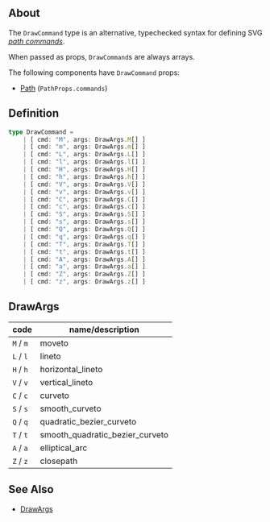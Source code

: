 ## About


The `DrawCommand` type is an alternative, typechecked syntax for defining SVG [*path commands*][path-data].

When passed as props, `DrawCommand`s are always arrays.

The following components have `DrawCommand` props:

- [Path](/components/Path) (`PathProps.commands`)


## Definition


```typescript
type DrawCommand =
    | [ cmd: "M", args: DrawArgs.M[] ]
    | [ cmd: "m", args: DrawArgs.m[] ]
    | [ cmd: "L", args: DrawArgs.L[] ]
    | [ cmd: "l", args: DrawArgs.l[] ]
    | [ cmd: "H", args: DrawArgs.H[] ]
    | [ cmd: "h", args: DrawArgs.h[] ]
    | [ cmd: "V", args: DrawArgs.V[] ]
    | [ cmd: "v", args: DrawArgs.v[] ]
    | [ cmd: "C", args: DrawArgs.C[] ]
    | [ cmd: "c", args: DrawArgs.c[] ]
    | [ cmd: "S", args: DrawArgs.S[] ]
    | [ cmd: "s", args: DrawArgs.s[] ]
    | [ cmd: "Q", args: DrawArgs.Q[] ]
    | [ cmd: "q", args: DrawArgs.q[] ]
    | [ cmd: "T", args: DrawArgs.T[] ]
    | [ cmd: "t", args: DrawArgs.t[] ]
    | [ cmd: "A", args: DrawArgs.A[] ]
    | [ cmd: "a", args: DrawArgs.a[] ]
    | [ cmd: "Z", args: DrawArgs.Z[] ]
    | [ cmd: "z", args: DrawArgs.z[] ]
```


## DrawArgs


|   code    |        name/description         |
| --------- | ------------------------------- |
| `M` / `m` | moveto                          |
| `L` / `l` | lineto                          |
| `H` / `h` | horizontal_lineto               |
| `V` / `v` | vertical_lineto                 |
| `C` / `c` | curveto                         |
| `S` / `s` | smooth_curveto                  |
| `Q` / `q` | quadratic_bezier_curveto        |
| `T` / `t` | smooth_quadratic_bezier_curveto |
| `A` / `a` | elliptical_arc                  |
| `Z` / `z` | closepath                       |

<!-- |          type          |   code    |        name/description         |
| ---------------------- | --------- | ------------------------------- |
| MoveTo                 | `M` / `m` | moveto                          |
| LineTo                 | `L` / `l` | lineto                          |
| LineTo                 | `H` / `h` | horizontal_lineto               |
| LineTo                 | `V` / `v` | vertical_lineto                 |
| Cubic Bézier Curve     | `C` / `c` | curveto                         |
| Cubic Bézier Curve     | `S` / `s` | smooth_curveto                  |
| Quadratic Bézier Curve | `Q` / `q` | quadratic_bezier_curveto        |
| Quadratic Bézier Curve | `T` / `t` | smooth_quadratic_bezier_curveto |
| Elliptical Arc Curve   | `A` / `a` | elliptical_arc                  |
| ClosePath              | `Z` / `z` | closepath                       | -->


## See Also


- [DrawArgs](/core/DrawArgs)

[path-data]: https://developer.mozilla.org/en-US/docs/Web/SVG/Attribute/d#path_commands
